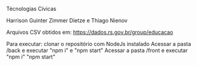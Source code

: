 Técnologias Cívicas

Harrison Guinter Zimmer Dietze e Thiago Nienov

Arquivos CSV obtidos em: https://dados.rs.gov.br/group/educacao

Para executar: clonar o repositório com NodeJs instalado
Acessar a pasta /back e executar "npm i" e "npm start"
Acessar a pasta /front e executar "npm i" "npm start"

